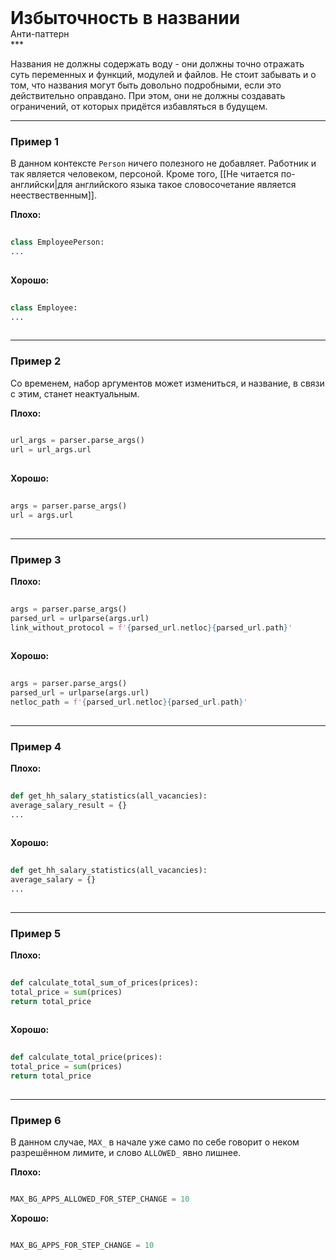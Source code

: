 
<div class="sticky-header">
  <div>
    <h1 style="margin: 0;">Избыточность в названии</h1>
    <p style="margin: 0;">Анти-паттерн</p>
  </div>
</div>
***

Названия не должны содержать воду - они должны точно отражать суть переменных и функций, модулей и файлов. Не стоит забывать и о том, что названия могут быть довольно подробными, если это действительно оправдано. При этом, они не должны создавать ограничений, от которых придётся избавляться в будущем.

***

### Пример 1

В данном контексте `Person` ничего полезного не добавляет. Работник и так является человеком, персоной. Кроме того, [[Не читается по-английски|для английского языка такое словосочетание является неествественным]].


                                **Плохо:**

                                ```python
                                class EmployeePerson:
...
                                ```


                                **Хорошо:**

                                ```python
                                class Employee:
...
                                ```

***

### Пример 2

Со временем, набор аргументов может измениться, и название, в связи с этим, станет неактуальным.


                                    **Плохо:**

                                    ```python
                                    url_args = parser.parse_args()
url = url_args.url
                                    ```


                                    **Хорошо:**

                                    ```python
                                    args = parser.parse_args()
url = args.url
                                    ```

***

### Пример 3


                                    **Плохо:**

                                    ```python
                                    args = parser.parse_args()
parsed_url = urlparse(args.url)
link_without_protocol = f'{parsed_url.netloc}{parsed_url.path}'
                                    ```


                                    **Хорошо:**

                                    ```python
                                    args = parser.parse_args()
parsed_url = urlparse(args.url)
netloc_path = f'{parsed_url.netloc}{parsed_url.path}'
                                    ```

***

### Пример 4


                                **Плохо:**

                                ```python
                                def get_hh_salary_statistics(all_vacancies):
average_salary_result = {}
...
                                ```


                                **Хорошо:**

                                ```python
                                def get_hh_salary_statistics(all_vacancies):
average_salary = {}
...
                                ```

***

### Пример 5


                                **Плохо:**

                                ```python
                                def calculate_total_sum_of_prices(prices):
total_price = sum(prices)
return total_price
                                ```


                                **Хорошо:**

                                ```python
                                def calculate_total_price(prices):
total_price = sum(prices)
return total_price
                                ```

***

### Пример 6

В данном случае, `MAX_` в начале уже само по себе говорит о неком разрешённом лимите, и слово `ALLOWED_` явно лишнее.


**Плохо:**

```python
MAX_BG_APPS_ALLOWED_FOR_STEP_CHANGE = 10
```


**Хорошо:**

```python
MAX_BG_APPS_FOR_STEP_CHANGE = 10
```


